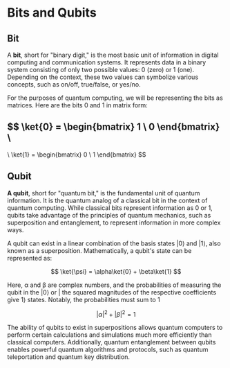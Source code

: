 # Bits and Qubits

## Bit

A **bit**, short for "binary digit," is the most basic unit of information in digital computing and communication systems. It represents data in a binary system consisting of only two possible values: 0 (zero) or 1 (one). Depending on the context, these two values can symbolize various concepts, such as on/off, true/false, or yes/no.

For the purposes of quantum computing, we will be representing the bits as matrices. Here are the bits 0 and 1 in matrix form:

$$
\ket{0} =
\begin{bmatrix}
1 \\
0
\end{bmatrix}
\\
-----
\\
\ket{1} =
\begin{bmatrix}
0 \\
1
\end{bmatrix}
$$

## Qubit

**A qubit**, short for "quantum bit," is the fundamental unit of quantum information. It is the quantum analog of a classical bit in the context of quantum computing. While classical bits represent information as 0 or 1, qubits take advantage of the principles of quantum mechanics, such as superposition and entanglement, to represent information in more complex ways.

A qubit can exist in a linear combination of the basis states |0⟩ and |1⟩, also known as a superposition. Mathematically, a qubit's state can be represented as:

$$
\ket{\psi} = \alpha\ket{0} + \beta\ket{1}
$$

Here, α and β are complex numbers, and the probabilities of measuring the qubit in the |0⟩ or | the squared magnitudes of the respective coefficients give 1⟩ states. Notably, the probabilities must sum to 1

$$
|\alpha|^2 + |\beta|^2 = 1
$$

The ability of qubits to exist in superpositions allows quantum computers to perform certain calculations and simulations much more efficiently than classical computers. Additionally, quantum entanglement between qubits enables powerful quantum algorithms and protocols, such as quantum teleportation and quantum key distribution.&#x20;
